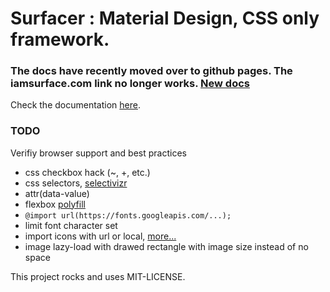 # Surfacer : Material Design, CSS only framework.

### The docs have recently moved over to github pages. The iamsurface.com link no longer works. [New docs](http://mildrenben.github.io/surface)

Check the documentation [here](http://mildrenben.github.io/surface).

### TODO

Verifiy browser support and best practices

* css checkbox hack (~, +, etc.)
* css selectors, [selectivizr](http://selectivizr.com/)
* attr(data-value)
* flexbox [polyfill](https://github.com/jonathantneal/flexibility)
* `@import url(https://fonts.googleapis.com/...);`
* limit font character set
* import icons with url or local, [more...](https://css-tricks.com/icon-fonts-vs-svg/)
* image lazy-load with drawed rectangle with image size instead of no space

This project rocks and uses MIT-LICENSE.
